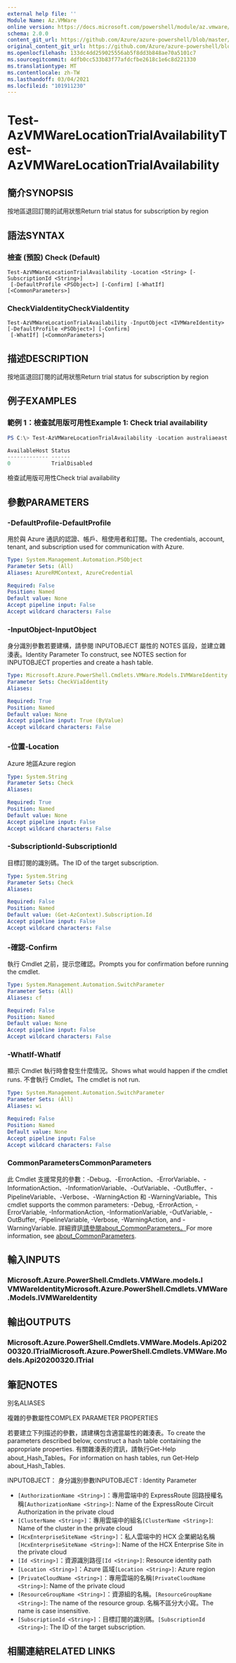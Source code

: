 ```yaml
---
external help file: ''
Module Name: Az.VMWare
online version: https://docs.microsoft.com/powershell/module/az.vmware/test-azvmwarelocationtrialavailability
schema: 2.0.0
content_git_url: https://github.com/Azure/azure-powershell/blob/master/src/VMware/help/Test-AzVMwareLocationTrialAvailability.md
original_content_git_url: https://github.com/Azure/azure-powershell/blob/master/src/VMware/help/Test-AzVMwareLocationTrialAvailability.md
ms.openlocfilehash: 133dc4dd259025556ab5f8dd3b848ae70a5101c7
ms.sourcegitcommit: 4dfb0cc533b83f77afdcfbe2618c1e6c8d221330
ms.translationtype: MT
ms.contentlocale: zh-TW
ms.lasthandoff: 03/04/2021
ms.locfileid: "101911230"
---
```

# <span data-ttu-id="34c8c-101">Test-AzVMWareLocationTrialAvailability</span><span class="sxs-lookup"><span data-stu-id="34c8c-101">Test-AzVMWareLocationTrialAvailability</span></span>

## <span data-ttu-id="34c8c-102">簡介</span><span class="sxs-lookup"><span data-stu-id="34c8c-102">SYNOPSIS</span></span>
<span data-ttu-id="34c8c-103">按地區退回訂閱的試用狀態</span><span class="sxs-lookup"><span data-stu-id="34c8c-103">Return trial status for subscription by region</span></span>

## <span data-ttu-id="34c8c-104">語法</span><span class="sxs-lookup"><span data-stu-id="34c8c-104">SYNTAX</span></span>

### <span data-ttu-id="34c8c-105">檢查 (預設) </span><span class="sxs-lookup"><span data-stu-id="34c8c-105">Check (Default)</span></span>
```
Test-AzVMWareLocationTrialAvailability -Location <String> [-SubscriptionId <String>]
 [-DefaultProfile <PSObject>] [-Confirm] [-WhatIf] [<CommonParameters>]
```

### <span data-ttu-id="34c8c-106">CheckViaIdentity</span><span class="sxs-lookup"><span data-stu-id="34c8c-106">CheckViaIdentity</span></span>
```
Test-AzVMWareLocationTrialAvailability -InputObject <IVMWareIdentity> [-DefaultProfile <PSObject>] [-Confirm]
 [-WhatIf] [<CommonParameters>]
```

## <span data-ttu-id="34c8c-107">描述</span><span class="sxs-lookup"><span data-stu-id="34c8c-107">DESCRIPTION</span></span>
<span data-ttu-id="34c8c-108">按地區退回訂閱的試用狀態</span><span class="sxs-lookup"><span data-stu-id="34c8c-108">Return trial status for subscription by region</span></span>

## <span data-ttu-id="34c8c-109">例子</span><span class="sxs-lookup"><span data-stu-id="34c8c-109">EXAMPLES</span></span>

### <span data-ttu-id="34c8c-110">範例 1：檢查試用版可用性</span><span class="sxs-lookup"><span data-stu-id="34c8c-110">Example 1: Check trial availability</span></span>
```powershell
PS C:\> Test-AzVMWareLocationTrialAvailability -Location australiaeast

AvailableHost Status
------------- ------
0             TrialDisabled
```

<span data-ttu-id="34c8c-111">檢查試用版可用性</span><span class="sxs-lookup"><span data-stu-id="34c8c-111">Check trial availability</span></span>

## <span data-ttu-id="34c8c-112">參數</span><span class="sxs-lookup"><span data-stu-id="34c8c-112">PARAMETERS</span></span>

### <span data-ttu-id="34c8c-113">-DefaultProfile</span><span class="sxs-lookup"><span data-stu-id="34c8c-113">-DefaultProfile</span></span>
<span data-ttu-id="34c8c-114">用於與 Azure 通訊的認證、帳戶、租使用者和訂閱。</span><span class="sxs-lookup"><span data-stu-id="34c8c-114">The credentials, account, tenant, and subscription used for communication with Azure.</span></span>

```yaml
Type: System.Management.Automation.PSObject
Parameter Sets: (All)
Aliases: AzureRMContext, AzureCredential

Required: False
Position: Named
Default value: None
Accept pipeline input: False
Accept wildcard characters: False
```

### <span data-ttu-id="34c8c-115">-InputObject</span><span class="sxs-lookup"><span data-stu-id="34c8c-115">-InputObject</span></span>
<span data-ttu-id="34c8c-116">身分識別參數若要建構，請參閱 INPUTOBJECT 屬性的 NOTES 區段，並建立雜湊表。</span><span class="sxs-lookup"><span data-stu-id="34c8c-116">Identity Parameter To construct, see NOTES section for INPUTOBJECT properties and create a hash table.</span></span>

```yaml
Type: Microsoft.Azure.PowerShell.Cmdlets.VMWare.Models.IVMWareIdentity
Parameter Sets: CheckViaIdentity
Aliases:

Required: True
Position: Named
Default value: None
Accept pipeline input: True (ByValue)
Accept wildcard characters: False
```

### <span data-ttu-id="34c8c-117">-位置</span><span class="sxs-lookup"><span data-stu-id="34c8c-117">-Location</span></span>
<span data-ttu-id="34c8c-118">Azure 地區</span><span class="sxs-lookup"><span data-stu-id="34c8c-118">Azure region</span></span>

```yaml
Type: System.String
Parameter Sets: Check
Aliases:

Required: True
Position: Named
Default value: None
Accept pipeline input: False
Accept wildcard characters: False
```

### <span data-ttu-id="34c8c-119">-SubscriptionId</span><span class="sxs-lookup"><span data-stu-id="34c8c-119">-SubscriptionId</span></span>
<span data-ttu-id="34c8c-120">目標訂閱的識別碼。</span><span class="sxs-lookup"><span data-stu-id="34c8c-120">The ID of the target subscription.</span></span>

```yaml
Type: System.String
Parameter Sets: Check
Aliases:

Required: False
Position: Named
Default value: (Get-AzContext).Subscription.Id
Accept pipeline input: False
Accept wildcard characters: False
```

### <span data-ttu-id="34c8c-121">-確認</span><span class="sxs-lookup"><span data-stu-id="34c8c-121">-Confirm</span></span>
<span data-ttu-id="34c8c-122">執行 Cmdlet 之前，提示您確認。</span><span class="sxs-lookup"><span data-stu-id="34c8c-122">Prompts you for confirmation before running the cmdlet.</span></span>

```yaml
Type: System.Management.Automation.SwitchParameter
Parameter Sets: (All)
Aliases: cf

Required: False
Position: Named
Default value: None
Accept pipeline input: False
Accept wildcard characters: False
```

### <span data-ttu-id="34c8c-123">-WhatIf</span><span class="sxs-lookup"><span data-stu-id="34c8c-123">-WhatIf</span></span>
<span data-ttu-id="34c8c-124">顯示 Cmdlet 執行時會發生什麼情況。</span><span class="sxs-lookup"><span data-stu-id="34c8c-124">Shows what would happen if the cmdlet runs.</span></span>
<span data-ttu-id="34c8c-125">不會執行 Cmdlet。</span><span class="sxs-lookup"><span data-stu-id="34c8c-125">The cmdlet is not run.</span></span>

```yaml
Type: System.Management.Automation.SwitchParameter
Parameter Sets: (All)
Aliases: wi

Required: False
Position: Named
Default value: None
Accept pipeline input: False
Accept wildcard characters: False
```

### <span data-ttu-id="34c8c-126">CommonParameters</span><span class="sxs-lookup"><span data-stu-id="34c8c-126">CommonParameters</span></span>
<span data-ttu-id="34c8c-127">此 Cmdlet 支援常見的參數：-Debug、-ErrorAction、-ErrorVariable、-InformationAction、-InformationVariable、-OutVariable、-OutBuffer、-PipelineVariable、-Verbose、-WarningAction 和 -WarningVariable。</span><span class="sxs-lookup"><span data-stu-id="34c8c-127">This cmdlet supports the common parameters: -Debug, -ErrorAction, -ErrorVariable, -InformationAction, -InformationVariable, -OutVariable, -OutBuffer, -PipelineVariable, -Verbose, -WarningAction, and -WarningVariable.</span></span> <span data-ttu-id="34c8c-128">詳細資訊[請參閱about_CommonParameters。](http://go.microsoft.com/fwlink/?LinkID=113216)</span><span class="sxs-lookup"><span data-stu-id="34c8c-128">For more information, see [about_CommonParameters](http://go.microsoft.com/fwlink/?LinkID=113216).</span></span>

## <span data-ttu-id="34c8c-129">輸入</span><span class="sxs-lookup"><span data-stu-id="34c8c-129">INPUTS</span></span>

### <span data-ttu-id="34c8c-130">Microsoft.Azure.PowerShell.Cmdlets.VMWare.models.I VMWareIdentity</span><span class="sxs-lookup"><span data-stu-id="34c8c-130">Microsoft.Azure.PowerShell.Cmdlets.VMWare.Models.IVMWareIdentity</span></span>

## <span data-ttu-id="34c8c-131">輸出</span><span class="sxs-lookup"><span data-stu-id="34c8c-131">OUTPUTS</span></span>

### <span data-ttu-id="34c8c-132">Microsoft.Azure.PowerShell.Cmdlets.VMWare.Models.Api20200320.ITrial</span><span class="sxs-lookup"><span data-stu-id="34c8c-132">Microsoft.Azure.PowerShell.Cmdlets.VMWare.Models.Api20200320.ITrial</span></span>

## <span data-ttu-id="34c8c-133">筆記</span><span class="sxs-lookup"><span data-stu-id="34c8c-133">NOTES</span></span>

<span data-ttu-id="34c8c-134">別名</span><span class="sxs-lookup"><span data-stu-id="34c8c-134">ALIASES</span></span>

<span data-ttu-id="34c8c-135">複雜的參數屬性</span><span class="sxs-lookup"><span data-stu-id="34c8c-135">COMPLEX PARAMETER PROPERTIES</span></span>

<span data-ttu-id="34c8c-136">若要建立下列描述的參數，請建構包含適當屬性的雜湊表。</span><span class="sxs-lookup"><span data-stu-id="34c8c-136">To create the parameters described below, construct a hash table containing the appropriate properties.</span></span> <span data-ttu-id="34c8c-137">有關雜湊表的資訊，請執行Get-Help about_Hash_Tables。</span><span class="sxs-lookup"><span data-stu-id="34c8c-137">For information on hash tables, run Get-Help about_Hash_Tables.</span></span>


<span data-ttu-id="34c8c-138">INPUTOBJECT： <IVMWareIdentity> 身分識別參數</span><span class="sxs-lookup"><span data-stu-id="34c8c-138">INPUTOBJECT <IVMWareIdentity>: Identity Parameter</span></span>
  - <span data-ttu-id="34c8c-139">`[AuthorizationName <String>]`：專用雲端中的 ExpressRoute 回路授權名稱</span><span class="sxs-lookup"><span data-stu-id="34c8c-139">`[AuthorizationName <String>]`: Name of the ExpressRoute Circuit Authorization in the private cloud</span></span>
  - <span data-ttu-id="34c8c-140">`[ClusterName <String>]`：專用雲端中的組名</span><span class="sxs-lookup"><span data-stu-id="34c8c-140">`[ClusterName <String>]`: Name of the cluster in the private cloud</span></span>
  - <span data-ttu-id="34c8c-141">`[HcxEnterpriseSiteName <String>]`：私人雲端中的 HCX 企業網站名稱</span><span class="sxs-lookup"><span data-stu-id="34c8c-141">`[HcxEnterpriseSiteName <String>]`: Name of the HCX Enterprise Site in the private cloud</span></span>
  - <span data-ttu-id="34c8c-142">`[Id <String>]`：資源識別路徑</span><span class="sxs-lookup"><span data-stu-id="34c8c-142">`[Id <String>]`: Resource identity path</span></span>
  - <span data-ttu-id="34c8c-143">`[Location <String>]`：Azure 區域</span><span class="sxs-lookup"><span data-stu-id="34c8c-143">`[Location <String>]`: Azure region</span></span>
  - <span data-ttu-id="34c8c-144">`[PrivateCloudName <String>]`：專用雲端的名稱</span><span class="sxs-lookup"><span data-stu-id="34c8c-144">`[PrivateCloudName <String>]`: Name of the private cloud</span></span>
  - <span data-ttu-id="34c8c-145">`[ResourceGroupName <String>]`：資源組的名稱。</span><span class="sxs-lookup"><span data-stu-id="34c8c-145">`[ResourceGroupName <String>]`: The name of the resource group.</span></span> <span data-ttu-id="34c8c-146">名稱不區分大小寫。</span><span class="sxs-lookup"><span data-stu-id="34c8c-146">The name is case insensitive.</span></span>
  - <span data-ttu-id="34c8c-147">`[SubscriptionId <String>]`：目標訂閱的識別碼。</span><span class="sxs-lookup"><span data-stu-id="34c8c-147">`[SubscriptionId <String>]`: The ID of the target subscription.</span></span>

## <span data-ttu-id="34c8c-148">相關連結</span><span class="sxs-lookup"><span data-stu-id="34c8c-148">RELATED LINKS</span></span>

